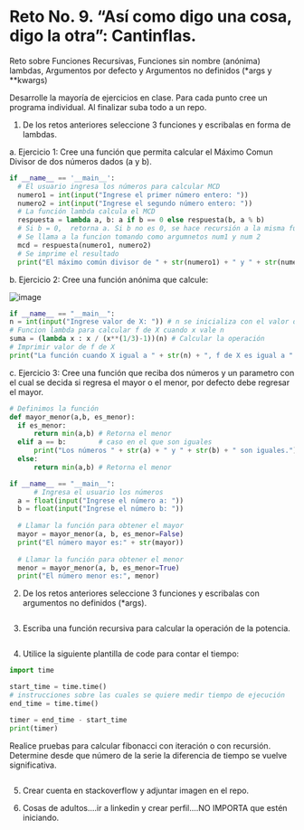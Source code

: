 # Reto No. 9.   “Así como digo una cosa, digo la otra”: Cantinflas.


Reto sobre Funciones Recursivas, Funciones sin nombre (anónima) lambdas, Argumentos por defecto y Argumentos no definidos (*args y **kwargs)


Desarrolle la mayoría de ejercicios en clase. Para cada punto cree un programa individual. Al finalizar suba todo a un repo.

1. De los retos anteriores seleccione 3 funciones y escribalas en forma de lambdas.

  a. Ejercicio 1: Cree una función que permita calcular el Máximo Comun Divisor de dos números dados (a y b).

  ```python
  if __name__ == '__main__': 
    # El usuario ingresa los números para calcular MCD
    numero1 = int(input("Ingrese el primer número entero: ")) 
    numero2 = int(input("Ingrese el segundo número entero: "))
    # La función lambda calcula el MCD
    respuesta = lambda a, b: a if b == 0 else respuesta(b, a % b) 
    # Si b = 0,  retorna a. Si b no es 0, se hace recursión a la misma función lambda
    # Se llama a la funcion tomando como argumnetos num1 y num 2
    mcd = respuesta(numero1, numero2)
    # Se imprime el resultado
    print("El máximo común divisor de " + str(numero1) + " y " + str(numero2) + " es: " + str(mcd))
  ```

  b. Ejercicio 2: Cree una función anónima que calcule:
  
  ![image](https://github.com/jeriosv/reto_9/assets/142249529/ffbeacda-77e4-467f-a4fd-d496be0ec089)
  
  ```python
  if __name__ == "__main__": 
  n = int(input("Ingrese valor de X: ")) # n se inicializa con el valor de x que ingresa el usuario
  # Funcion lambda para calcular f de X cuando x vale n
  suma = (lambda x : x / (x**(1/3)-1))(n) # Calcular la operación
  # Imprimir valor de f de X
  print("La función cuando X igual a " + str(n) + ", f de X es igual a " + str(suma)) 
  ```

  c. Ejercicio 3: Cree una función que reciba dos números y un parametro con el cual se decida si regresa el mayor o el menor, por defecto debe regresar el mayor.
  
  ```python
  # Definimos la función  
def mayor_menor(a,b, es_menor):
    if es_menor:
        return min(a,b) # Retorna el menor
    elif a == b:        # caso en el que son iguales
        print("Los números " + str(a) + " y " + str(b) + " son iguales.")
    else:
        return min(a,b) # Retorna el menor

if __name__ == "__main__": 
        # Ingresa el usuario los números
    a = float(input("Ingrese el número a: "))
    b = float(input("Ingrese el número b: "))
    
    # Llamar la función para obtener el mayor
    mayor = mayor_menor(a, b, es_menor=False)
    print("El número mayor es:" + str(mayor))
    
    # Llamar la función para obtener el menor
    menor = mayor_menor(a, b, es_menor=True)
    print("El número menor es:", menor)
  ```





2. De los retos anteriores seleccione 3 funciones y escribalas con argumentos no definidos (*args).


  ```python

  ```


3. Escriba una función recursiva para calcular la operación de la potencia.


  ```python

  ```


4. Utilice la siguiente plantilla de code para contar el tiempo:

  ```python
  import time

  start_time = time.time()
  # instrucciones sobre las cuales se quiere medir tiempo de ejecución
  end_time = time.time()
  
  timer = end_time - start_time
  print(timer)
  ```

Realice pruebas para calcular fibonacci con iteración o con recursión. Determine desde que número de la serie la diferencia de tiempo se vuelve significativa. 


  ```python

  ```


5. Crear cuenta en stackoverflow y adjuntar imagen en el repo.
   

6. Cosas de adultos....ir a linkedin y crear perfil....NO IMPORTA que estén iniciando.
